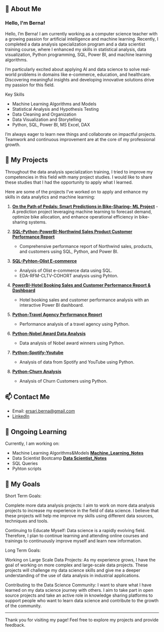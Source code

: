 ## 👋 About Me

### Hello, I'm Berna!
Hello, I’m Berna!
I am currently working as a computer science teacher with a growing passion for artificial intelligence and machine learning. Recently, I completed a data analysis specialization program and a data scientist training course, where I enhanced my skills in statistical analysis, data visualization, Python programming, SQL, Power BI, and machine learning algorithms.

I’m particularly excited about applying AI and data science to solve real-world problems in domains like e-commerce, education, and healthcare. Discovering meaningful insights and developing innovative solutions drive my passion for this field.

Key Skills
* Machine Learning Algorithms and Models
* Statistical Analysis and Hypothesis Testing
* Data Cleaning and Organization
* Data Visualization and Storytelling
* Python, SQL, Power BI, MS Excel, DAX

I’m always eager to learn new things and collaborate on impactful projects. Teamwork and continuous improvement are at the core of my professional growth.

## 🚀 My Projects
Throughout the data analysis specialization training, I tried to improve my competencies in this field with many project studies. I would like to share these studies that I had the opportunity to apply what I learned.

Here are some of the projects I’ve worked on to apply and enhance my skills in data analytics and machine learning:

1. **[On the Path of Pedals: Smart Predictions in Bike-Sharing- ML Project](https://github.com/brnersr/)**
    -A prediction project leveraging machine learning to forecast demand, optimize bike allocation, and enhance operational efficiency in bike-sharing systems.

3. **[SQL-Python-PowerBI-Northwind Sales Product Customer Performance Report](https://github.com/brnersr/Northwind-Project)**
   - Comprehensive performance report of Northwind sales, products, and customers using SQL, Python, and Power BI.

4. **[SQL-Pyhton-Olist E-commerce](https://github.com/brnersr/Olist_E_Commerce)**
   - Analysis of Olist e-commerce data using SQL.
   - EDA-RFM-CLTV-COHORT analysis using Pyhton.
  
5. **[PowerBI-Hotel Booking Sales and Customer Performance Report & Dashboard](https://github.com/brnersr/Hotel_Booking)**
   - Hotel booking sales and customer performance analysis with an interactive Power BI dashboard.

6. **[Python-Travel Agency Performance Report](https://github.com/brnersr/Travel-Agency)**
   - Performance analysis of a travel agency using Python.

7. **[Python-Nobel Award Data Analysis](https://github.com/brnersr/Nobel_Award)**
   - Data analysis of Nobel award winners using Python.

8. **[Python-Spotify-Youtube](https://github.com/brnersr/Spotify_Youtube_EDA)**
   - Analysis of data from Spotify and YouTube using Python.
     
9. **[Python-Churn Analysis](https://github.com/brnersr/churn_analysis)**
   - Analysis of Churn Customers using Python.
     
## 📫 Contact Me

- Email: ersari.berna@gmail.com
- [LinkedIn](https://www.linkedin.com/in/bernaersari/)



## 🌱 Ongoing Learning

Currently, I am working on:
*  Machine Learning Algorithms&Models **[Machine_Learning_Notes](https://github.com/brnersr/machine_learning)**
*  Data Scientist Bootcamp **[Data Scientist_Notes](https://github.com/brnersr/data_scientist_bootcamp)**
*  SQL Queries
*  Pyhton scripts

## 🎯 My Goals
Short Term Goals:

Complete more data analysis projects: I aim to work on more data analysis projects to increase my experience in the field of data science. I believe that these projects will help me improve my skills using different data sources, techniques and tools.

Continuing to Educate Myself: Data science is a rapidly evolving field. Therefore, I plan to continue learning and attending online courses and trainings to continuously improve myself and learn new information.

Long Term Goals:

Working on Large Scale Data Projects: As my experience grows, I have the goal of working on more complex and large-scale data projects. These projects will challenge my data science skills and give me a deeper understanding of the use of data analysis in industrial applications.

Contributing to the Data Science Community: I want to share what I have learned on my data science journey with others. I aim to take part in open source projects and take an active role in knowledge sharing platforms to support people who want to learn data science and contribute to the growth of the community.

---

Thank you for visiting my page! Feel free to explore my projects and provide feedback.




<!---
brnersr/brnersr is a ✨ special  repository because its `README.md` (this file) appears on your GitHub profile.
You can click the Preview link to take a look at your changes.
--->
